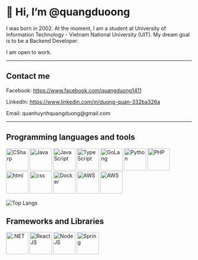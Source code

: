 # 👋 Hi, I’m @quangduoong

I was born in 2002. At the moment, I am a student at University of Information Technology - Vietnam National University (UIT). My dream goal is to be a Backend Developer.

I am open to work.

___

## Contact me

<html>
<p>Facebook: <a href="https://www.facebook.com/quangduong1411/">https://www.facebook.com/quangduong1411</a></p>
<p>LinkedIn: <a href="https://www.linkedin.com/in/duong-quan-332ba326a/">https://www.linkedin.com/in/duong-quan-332ba326a</a></p>
<p>Email: quanhuynhquangduong@gmail.com</p>
</html>

___

## Programming languages and tools

<p>
<img src="https://cdn-icons-png.flaticon.com/512/6132/6132221.png" width = '60' alt="CSharp">
<img src="https://cdn-icons-png.flaticon.com/512/5968/5968282.png" width = '60' alt="Java">
<img src="https://cdn-icons-png.flaticon.com/512/5968/5968292.png" width = '60' alt="JavaScript">
<img src="https://cdn-icons-png.flaticon.com/512/5968/5968381.png" width = '60' alt="TypeScript">
<img src="https://cdn-icons-png.flaticon.com/512/919/919838.png" width = '60' alt="GoLang">
<img src="https://cdn-icons-png.flaticon.com/512/5968/5968350.png" width = '60' alt="Python">
<img src="https://cdn-icons-png.flaticon.com/512/5968/5968332.png" width = '60' alt="PHP">
<img src="https://cdn-icons-png.flaticon.com/512/1051/1051277.png" width = '60' alt="html">
<img src="https://cdn-icons-png.flaticon.com/512/732/732190.png" width = '60' alt="css">
<img src="https://cdn-icons-png.flaticon.com/512/919/919853.png" width = '60' alt="Docker">
<img src="https://snapio.com.au/media/onlpwbv0/aws.png" width = '60' alt="AWS">
<img src="https://cdn-icons-png.flaticon.com/512/226/226772.png" width = '60' alt="AWS">
</p>

![Top Langs](https://github-readme-stats-git-masterrstaa-rickstaa.vercel.app/api/top-langs/?username=quangduoong&exclude_repo=Client-Segmentation,DataMining-Supermarket,HomeLand&theme=swift)

## Frameworks and Libraries

<p>
<img src="https://lh3.googleusercontent.com/Gs6kFTfe9wy0kp3RvMMhCEejwohHaVUEaY9mda3aweBM9S6BLjLo7Nu4uTNNDN9gPfk=w300" width = '60' alt=".NET">
<img src="https://cdn-icons-png.flaticon.com/512/1126/1126012.png" width = '60' alt="ReactJS">
<img src="https://cdn-icons-png.flaticon.com/512/919/919825.png" width = '60' alt="NodeJS">
<img src="https://dzone.com/storage/temp/12434118-spring-boot-logo.png" width = '60' alt="Spring">
</p>

<!-- ___

## My projects

![Pin][cqrs-ddd] ![Pin][spring-microservices] 
![Pin][.net-microservices] ![Pin][uzo] 

[cqrs-ddd]: https://github-readme-stats.vercel.app/api/pin/?username=quangduoong&repo=CQRS-DDD&cache_seconds=86400&theme=swift
[.net-microservices]: https://github-readme-stats.vercel.app/api/pin/?username=quangduoong&repo=ASP.NET-MicroServices&cache_seconds=86400&theme=swift
[spring-microservices]: https://github-readme-stats.vercel.app/api/pin/?username=quangduoong&repo=SpringBoot-MicroServices&cache_seconds=86400&theme=swift
[uzo]: https://github-readme-stats.vercel.app/api/pin/?username=quangduoong&repo=uzo&cache_seconds=86400&theme=swift -->

